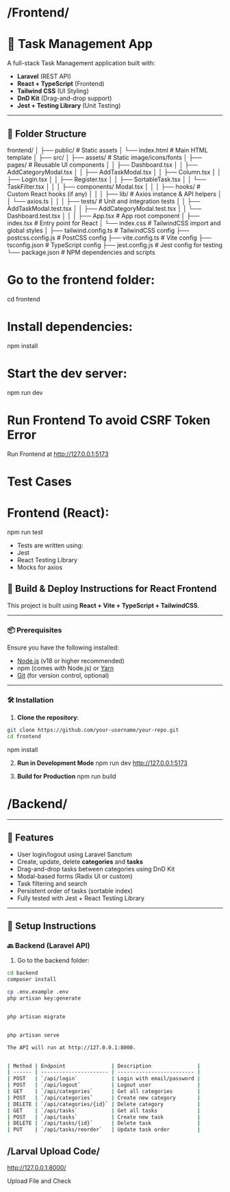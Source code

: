 # /**Frontend**/

# 📝 Task Management App

A full-stack Task Management application built with:

- **Laravel** (REST API)
- **React + TypeScript** (Frontend)
- **Tailwind CSS** (UI Styling)
- **DnD Kit** (Drag-and-drop support)
- **Jest + Testing Library** (Unit Testing)

---

## 📁 Folder Structure

frontend/
│
├── public/ # Static assets
│ └── index.html # Main HTML template
│
├── src/
│ ├── assets/ # Static image/icons/fonts
│ ├── pages/ # Reusable UI components
│ │ ├── Dashboard.tsx
│ │ ├── AddCategoryModal.tsx
│ │ ├── AddTaskModal.tsx
│ │ ├── Column.tsx
│ │ ├── Login.tsx
│ │ ├── Register.tsx
│ │ ├── SortableTask.tsx
│ │ └── TaskFilter.tsx
│ │
│ ├── components/ Modal.tsx
│ │
│ ├── hooks/ # Custom React hooks (if any)
│ │
│ ├── lib/ # Axios instance & API helpers
│ │ └── axios.ts
│ │
│ ├── tests/ # Unit and integration tests
│ │ ├── AddTaskModal.test.tsx
│ │ ├── AddCategoryModal.test.tsx
│ │ └── Dashboard.test.tsx
│ │
│ ├── App.tsx # App root component
│ ├── index.tsx # Entry point for React
│ └── index.css # TailwindCSS import and global styles
│
├── tailwind.config.ts # TailwindCSS config
├── postcss.config.js # PostCSS config
├── vite.config.ts # Vite config
├── tsconfig.json # TypeScript config
├── jest.config.js # Jest config for testing
└── package.json # NPM dependencies and scripts

# Go to the frontend folder:

cd frontend

# Install dependencies:

npm install

# Start the dev server:

npm run dev

# Run Frontend To avoid CSRF Token Error

Run Frontend at http://127.0.0.1:5173

# Test Cases

# Frontend (React):

npm run test

- Tests are written using:
- Jest
- React Testing Library
- Mocks for axios

## 🚀 Build & Deploy Instructions for React Frontend

This project is built using **React + Vite + TypeScript + TailwindCSS**.

---

### 📦 Prerequisites

Ensure you have the following installed:

- [Node.js](https://nodejs.org/) (v18 or higher recommended)
- npm (comes with Node.js) or [Yarn](https://yarnpkg.com/)
- [Git](https://git-scm.com/) (for version control, optional)

---

### 🛠️ Installation

1. **Clone the repository**:

```bash
git clone https://github.com/your-username/your-repo.git
cd frontend
```

npm install

2. **Run in Development Mode**
   npm run dev
   http://127.0.0.1:5173

3. **Build for Production**
   npm run build

# /**Backend**/

---

## 🚀 Features

- User login/logout using Laravel Sanctum
- Create, update, delete **categories** and **tasks**
- Drag-and-drop tasks between categories using DnD Kit
- Modal-based forms (Radix UI or custom)
- Task filtering and search
- Persistent order of tasks (sortable index)
- Fully tested with Jest + React Testing Library

---

## 🔧 Setup Instructions

### 🔙 Backend (Laravel API)

1. Go to the backend folder:

```bash
cd backend
composer install

cp .env.example .env
php artisan key:generate


php artisan migrate


php artisan serve

The API will run at http://127.0.0.1:8000.


| Method | Endpoint               | Description               |
| ------ | ---------------------- | ------------------------- |
| POST   | `/api/login`           | Login with email/password |
| POST   | `/api/logout`          | Logout user               |
| GET    | `/api/categories`      | Get all categories        |
| POST   | `/api/categories`      | Create new category       |
| DELETE | `/api/categories/{id}` | Delete category           |
| GET    | `/api/tasks`           | Get all tasks             |
| POST   | `/api/tasks`           | Create new task           |
| DELETE | `/api/tasks/{id}`      | Delete task               |
| PUT    | `/api/tasks/reorder`   | Update task order         |

```

## /**Larval Upload Code**/

http://127.0.0.1:8000/

Upload File and Check
